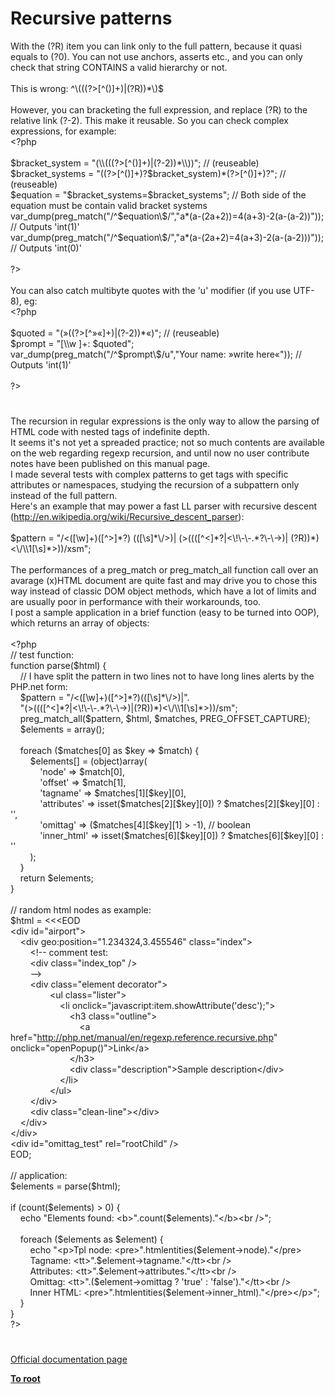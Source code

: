 # Recursive patterns




<div class="phpcode"><span class="html">
With the (?R) item you can link only to the full pattern, because it quasi equals to (?0). You can not use anchors, asserts etc., and you can only check that string CONTAINS a valid hierarchy or not.<br><br>This is wrong: ^\(((?&gt;[^()]+)|(?R))*\)$<br><br>However, you can bracketing the full expression, and replace (?R) to the relative link (?-2). This make it reusable. So you can check complex expressions, for example:<br><span class="default">&lt;?php<br><br>$bracket_system </span><span class="keyword">= </span><span class="string">&quot;(\\(((?&gt;[^()]+)|(?-2))*\\))&quot;</span><span class="keyword">; </span><span class="comment">// (reuseable)<br></span><span class="default">$bracket_systems </span><span class="keyword">= </span><span class="string">&quot;((?&gt;[^()]+)?</span><span class="default">$bracket_system</span><span class="string">)*(?&gt;[^()]+)?&quot;</span><span class="keyword">; </span><span class="comment">// (reuseable)<br></span><span class="default">$equation </span><span class="keyword">= </span><span class="string">&quot;</span><span class="default">$bracket_systems</span><span class="string">=</span><span class="default">$bracket_systems</span><span class="string">&quot;</span><span class="keyword">; </span><span class="comment">// Both side of the equation must be contain valid bracket systems<br></span><span class="default">var_dump</span><span class="keyword">(</span><span class="default">preg_match</span><span class="keyword">(</span><span class="string">&quot;/^</span><span class="default">$equation</span><span class="string">\$/&quot;</span><span class="keyword">,</span><span class="string">&quot;a*(a-(2a+2))=4(a+3)-2(a-(a-2))&quot;</span><span class="keyword">)); </span><span class="comment">// Outputs &apos;int(1)&apos;<br></span><span class="default">var_dump</span><span class="keyword">(</span><span class="default">preg_match</span><span class="keyword">(</span><span class="string">&quot;/^</span><span class="default">$equation</span><span class="string">\$/&quot;</span><span class="keyword">,</span><span class="string">&quot;a*(a-(2a+2)=4(a+3)-2(a-(a-2)))&quot;</span><span class="keyword">)); </span><span class="comment">// Outputs &apos;int(0)&apos;<br><br></span><span class="default">?&gt;<br></span><br>You can also catch multibyte quotes with the &apos;u&apos; modifier (if you use UTF-8), eg:<br><span class="default">&lt;?php<br><br>$quoted </span><span class="keyword">= </span><span class="string">&quot;(&#xBB;((?&gt;[^&#xBB;&#xAB;]+)|(?-2))*&#xAB;)&quot;</span><span class="keyword">; </span><span class="comment">// (reuseable)<br></span><span class="default">$prompt </span><span class="keyword">= </span><span class="string">&quot;[\\w ]+: </span><span class="default">$quoted</span><span class="string">&quot;</span><span class="keyword">;<br></span><span class="default">var_dump</span><span class="keyword">(</span><span class="default">preg_match</span><span class="keyword">(</span><span class="string">&quot;/^</span><span class="default">$prompt</span><span class="string">\$/u&quot;</span><span class="keyword">,</span><span class="string">&quot;Your name: &#xBB;write here&#xAB;&quot;</span><span class="keyword">)); </span><span class="comment">// Outputs &apos;int(1)&apos;<br><br></span><span class="default">?&gt;</span>
</span>
</div>
  

#


<div class="phpcode"><span class="html">
The recursion in regular expressions is the only way to allow the parsing of HTML code with nested tags of indefinite depth.<br>It seems it&apos;s not yet a spreaded practice; not so much contents are available on the web regarding regexp recursion, and until now no user contribute notes have been published on this manual page.<br>I made several tests with complex patterns to get tags with specific attributes or namespaces, studying the recursion of a subpattern only instead of the full pattern.<br>Here&apos;s an example that may power a fast LL parser with recursive descent (<a href="http://en.wikipedia.org/wiki/Recursive_descent_parser" rel="nofollow" target="_blank">http://en.wikipedia.org/wiki/Recursive_descent_parser</a>):<br><br>$pattern = &quot;/&lt;([\w]+)([^&gt;]*?) (([\s]*\/&gt;)| (&gt;((([^&lt;]*?|&lt;\!\-\-.*?\-\-&gt;)| (?R))*)&lt;\/\\1[\s]*&gt;))/xsm&quot;;<br><br>The performances of a preg_match or preg_match_all function call over an avarage (x)HTML document are quite fast and may drive you to chose this way instead of classic DOM object methods, which have a lot of limits and are usually poor in performance with their workarounds, too.<br>I post a sample application in a brief function (easy to be turned into OOP), which returns an array of objects:<br><br><span class="default">&lt;?php<br></span><span class="comment">// test function:<br></span><span class="keyword">function </span><span class="default">parse</span><span class="keyword">(</span><span class="default">$html</span><span class="keyword">) {<br>&#xA0; &#xA0; </span><span class="comment">// I have split the pattern in two lines not to have long lines alerts by the PHP.net form:<br>&#xA0; &#xA0; </span><span class="default">$pattern </span><span class="keyword">= </span><span class="string">&quot;/&lt;([\w]+)([^&gt;]*?)(([\s]*\/&gt;)|&quot;</span><span class="keyword">.<br>&#xA0; &#xA0; </span><span class="string">&quot;(&gt;((([^&lt;]*?|&lt;\!\-\-.*?\-\-&gt;)|(?R))*)&lt;\/\\1[\s]*&gt;))/sm&quot;</span><span class="keyword">;<br>&#xA0; &#xA0; </span><span class="default">preg_match_all</span><span class="keyword">(</span><span class="default">$pattern</span><span class="keyword">, </span><span class="default">$html</span><span class="keyword">, </span><span class="default">$matches</span><span class="keyword">, </span><span class="default">PREG_OFFSET_CAPTURE</span><span class="keyword">);<br>&#xA0; &#xA0; </span><span class="default">$elements </span><span class="keyword">= array();<br>&#xA0; &#xA0; <br>&#xA0; &#xA0; foreach (</span><span class="default">$matches</span><span class="keyword">[</span><span class="default">0</span><span class="keyword">] as </span><span class="default">$key </span><span class="keyword">=&gt; </span><span class="default">$match</span><span class="keyword">) {<br>&#xA0; &#xA0; &#xA0; &#xA0; </span><span class="default">$elements</span><span class="keyword">[] = (object)array(<br>&#xA0; &#xA0; &#xA0; &#xA0; &#xA0; &#xA0; </span><span class="string">&apos;node&apos; </span><span class="keyword">=&gt; </span><span class="default">$match</span><span class="keyword">[</span><span class="default">0</span><span class="keyword">],<br>&#xA0; &#xA0; &#xA0; &#xA0; &#xA0; &#xA0; </span><span class="string">&apos;offset&apos; </span><span class="keyword">=&gt; </span><span class="default">$match</span><span class="keyword">[</span><span class="default">1</span><span class="keyword">],<br>&#xA0; &#xA0; &#xA0; &#xA0; &#xA0; &#xA0; </span><span class="string">&apos;tagname&apos; </span><span class="keyword">=&gt; </span><span class="default">$matches</span><span class="keyword">[</span><span class="default">1</span><span class="keyword">][</span><span class="default">$key</span><span class="keyword">][</span><span class="default">0</span><span class="keyword">],<br>&#xA0; &#xA0; &#xA0; &#xA0; &#xA0; &#xA0; </span><span class="string">&apos;attributes&apos; </span><span class="keyword">=&gt; isset(</span><span class="default">$matches</span><span class="keyword">[</span><span class="default">2</span><span class="keyword">][</span><span class="default">$key</span><span class="keyword">][</span><span class="default">0</span><span class="keyword">]) ? </span><span class="default">$matches</span><span class="keyword">[</span><span class="default">2</span><span class="keyword">][</span><span class="default">$key</span><span class="keyword">][</span><span class="default">0</span><span class="keyword">] : </span><span class="string">&apos;&apos;</span><span class="keyword">,<br>&#xA0; &#xA0; &#xA0; &#xA0; &#xA0; &#xA0; </span><span class="string">&apos;omittag&apos; </span><span class="keyword">=&gt; (</span><span class="default">$matches</span><span class="keyword">[</span><span class="default">4</span><span class="keyword">][</span><span class="default">$key</span><span class="keyword">][</span><span class="default">1</span><span class="keyword">] &gt; -</span><span class="default">1</span><span class="keyword">), </span><span class="comment">// boolean<br>&#xA0; &#xA0; &#xA0; &#xA0; &#xA0; &#xA0; </span><span class="string">&apos;inner_html&apos; </span><span class="keyword">=&gt; isset(</span><span class="default">$matches</span><span class="keyword">[</span><span class="default">6</span><span class="keyword">][</span><span class="default">$key</span><span class="keyword">][</span><span class="default">0</span><span class="keyword">]) ? </span><span class="default">$matches</span><span class="keyword">[</span><span class="default">6</span><span class="keyword">][</span><span class="default">$key</span><span class="keyword">][</span><span class="default">0</span><span class="keyword">] : </span><span class="string">&apos;&apos;<br>&#xA0; &#xA0; &#xA0; &#xA0; </span><span class="keyword">);<br>&#xA0; &#xA0; }<br>&#xA0; &#xA0; return </span><span class="default">$elements</span><span class="keyword">;<br>}<br><br></span><span class="comment">// random html nodes as example:<br></span><span class="default">$html </span><span class="keyword">= &lt;&lt;&lt;EOD<br></span><span class="string">&lt;div id=&quot;airport&quot;&gt;<br>&#xA0; &#xA0; &lt;div geo:position=&quot;1.234324,3.455546&quot; class=&quot;index&quot;&gt;<br>&#xA0; &#xA0; &#xA0; &#xA0; &lt;!-- comment test:<br>&#xA0; &#xA0; &#xA0; &#xA0; &lt;div class=&quot;index_top&quot; /&gt;<br>&#xA0; &#xA0; &#xA0; &#xA0; --&gt;<br>&#xA0; &#xA0; &#xA0; &#xA0; &lt;div class=&quot;element decorator&quot;&gt;<br>&#xA0; &#xA0; &#xA0; &#xA0; &#xA0; &#xA0; &#xA0; &#xA0; &lt;ul class=&quot;lister&quot;&gt;<br>&#xA0; &#xA0; &#xA0; &#xA0; &#xA0; &#xA0; &#xA0; &#xA0; &#xA0; &#xA0; &lt;li onclick=&quot;javascript:item.showAttribute(&apos;desc&apos;);&quot;&gt;<br>&#xA0; &#xA0; &#xA0; &#xA0; &#xA0; &#xA0; &#xA0; &#xA0; &#xA0; &#xA0; &#xA0; &#xA0; &lt;h3 class=&quot;outline&quot;&gt;<br>&#xA0; &#xA0; &#xA0; &#xA0; &#xA0; &#xA0; &#xA0; &#xA0; &#xA0; &#xA0; &#xA0; &#xA0; &#xA0; &#xA0; &lt;a href=&quot;<a href="http://php.net/manual/en/regexp.reference.recursive.php" rel="nofollow" target="_blank">http://php.net/manual/en/regexp.reference.recursive.php</a>&quot; onclick=&quot;openPopup()&quot;&gt;Link&lt;/a&gt;<br>&#xA0; &#xA0; &#xA0; &#xA0; &#xA0; &#xA0; &#xA0; &#xA0; &#xA0; &#xA0; &#xA0; &#xA0; &lt;/h3&gt;<br>&#xA0; &#xA0; &#xA0; &#xA0; &#xA0; &#xA0; &#xA0; &#xA0; &#xA0; &#xA0; &#xA0; &#xA0; &lt;div class=&quot;description&quot;&gt;Sample description&lt;/div&gt;<br>&#xA0; &#xA0; &#xA0; &#xA0; &#xA0; &#xA0; &#xA0; &#xA0; &#xA0; &#xA0; &lt;/li&gt;<br>&#xA0; &#xA0; &#xA0; &#xA0; &#xA0; &#xA0; &#xA0; &#xA0; &lt;/ul&gt;<br>&#xA0; &#xA0; &#xA0; &#xA0; &lt;/div&gt;<br>&#xA0; &#xA0; &#xA0; &#xA0; &lt;div class=&quot;clean-line&quot;&gt;&lt;/div&gt;<br>&#xA0; &#xA0; &lt;/div&gt;<br>&lt;/div&gt;<br>&lt;div id=&quot;omittag_test&quot; rel=&quot;rootChild&quot; /&gt;<br></span><span class="keyword">EOD;<br><br></span><span class="comment">// application:<br></span><span class="default">$elements </span><span class="keyword">= </span><span class="default">parse</span><span class="keyword">(</span><span class="default">$html</span><span class="keyword">);<br><br>if (</span><span class="default">count</span><span class="keyword">(</span><span class="default">$elements</span><span class="keyword">) &gt; </span><span class="default">0</span><span class="keyword">) {<br>&#xA0; &#xA0; echo </span><span class="string">&quot;Elements found: &lt;b&gt;&quot;</span><span class="keyword">.</span><span class="default">count</span><span class="keyword">(</span><span class="default">$elements</span><span class="keyword">).</span><span class="string">&quot;&lt;/b&gt;&lt;br /&gt;&quot;</span><span class="keyword">;<br>&#xA0; &#xA0; <br>&#xA0; &#xA0; foreach (</span><span class="default">$elements </span><span class="keyword">as </span><span class="default">$element</span><span class="keyword">) {<br>&#xA0; &#xA0; &#xA0; &#xA0; echo </span><span class="string">&quot;&lt;p&gt;Tpl node: &lt;pre&gt;&quot;</span><span class="keyword">.</span><span class="default">htmlentities</span><span class="keyword">(</span><span class="default">$element</span><span class="keyword">-&gt;</span><span class="default">node</span><span class="keyword">).</span><span class="string">&quot;&lt;/pre&gt;<br>&#xA0; &#xA0; &#xA0; &#xA0; Tagname: &lt;tt&gt;&quot;</span><span class="keyword">.</span><span class="default">$element</span><span class="keyword">-&gt;</span><span class="default">tagname</span><span class="keyword">.</span><span class="string">&quot;&lt;/tt&gt;&lt;br /&gt;<br>&#xA0; &#xA0; &#xA0; &#xA0; Attributes: &lt;tt&gt;&quot;</span><span class="keyword">.</span><span class="default">$element</span><span class="keyword">-&gt;</span><span class="default">attributes</span><span class="keyword">.</span><span class="string">&quot;&lt;/tt&gt;&lt;br /&gt;<br>&#xA0; &#xA0; &#xA0; &#xA0; Omittag: &lt;tt&gt;&quot;</span><span class="keyword">.(</span><span class="default">$element</span><span class="keyword">-&gt;</span><span class="default">omittag </span><span class="keyword">? </span><span class="string">&apos;true&apos; </span><span class="keyword">: </span><span class="string">&apos;false&apos;</span><span class="keyword">).</span><span class="string">&quot;&lt;/tt&gt;&lt;br /&gt;<br>&#xA0; &#xA0; &#xA0; &#xA0; Inner HTML: &lt;pre&gt;&quot;</span><span class="keyword">.</span><span class="default">htmlentities</span><span class="keyword">(</span><span class="default">$element</span><span class="keyword">-&gt;</span><span class="default">inner_html</span><span class="keyword">).</span><span class="string">&quot;&lt;/pre&gt;&lt;/p&gt;&quot;</span><span class="keyword">;<br>&#xA0; &#xA0; }<br>}<br></span><span class="default">?&gt;</span>
</span>
</div>
  

#

[Official documentation page](https://www.php.net/manual/en/regexp.reference.recursive.php)

**[To root](/README.md)**